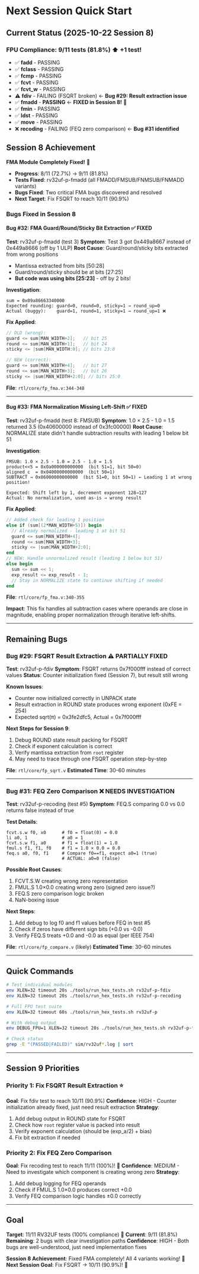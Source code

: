 # Next Session Quick Start

## Current Status (2025-10-22 Session 8)

### FPU Compliance: 9/11 tests (81.8%) ⬆️ +1 test!
- ✅ **fadd** - PASSING
- ✅ **fclass** - PASSING
- ✅ **fcmp** - PASSING
- ✅ **fcvt** - PASSING
- ✅ **fcvt_w** - PASSING
- ⚠️ **fdiv** - FAILING (FSQRT broken) ← **Bug #29: Result extraction issue**
- ✅ **fmadd** - **PASSING** ← **FIXED in Session 8!** 🎉
- ✅ **fmin** - PASSING
- ✅ **ldst** - PASSING
- ✅ **move** - PASSING
- ❌ **recoding** - FAILING (FEQ zero comparison) ← **Bug #31 identified**

## Session 8 Achievement

**FMA Module Completely Fixed!** 🎉
- **Progress**: 8/11 (72.7%) → 9/11 (81.8%)
- **Tests Fixed**: rv32uf-p-fmadd (all FMADD/FMSUB/FNMSUB/FNMADD variants)
- **Bugs Fixed**: Two critical FMA bugs discovered and resolved
- **Next Target**: Fix FSQRT to reach 10/11 (90.9%)

### Bugs Fixed in Session 8

#### Bug #32: FMA Guard/Round/Sticky Bit Extraction ✅ **FIXED**

**Test**: rv32uf-p-fmadd (test 3)
**Symptom**: Test 3 got 0x449a8667 instead of 0x449a8666 (off by 1 ULP)
**Root Cause**: Guard/round/sticky bits extracted from wrong positions
- Mantissa extracted from bits [50:28]
- Guard/round/sticky should be at bits [27:25]
- **But code was using bits [25:23]** - off by 2 bits!

**Investigation**:
```
sum = 0x09a86663340000
Expected rounding: guard=0, round=0, sticky=1 → round_up=0
Actual (buggy):    guard=1, round=1, sticky=1 → round_up=1 ❌
```

**Fix Applied**:
```verilog
// OLD (wrong):
guard <= sum[MAN_WIDTH+2];   // bit 25
round <= sum[MAN_WIDTH+1];   // bit 24
sticky <= |sum[MAN_WIDTH:0]; // bits 23:0

// NEW (correct):
guard <= sum[MAN_WIDTH+4];   // bit 27
round <= sum[MAN_WIDTH+3];   // bit 26
sticky <= |sum[MAN_WIDTH+2:0]; // bits 25:0
```

**File**: `rtl/core/fp_fma.v:344-348`

---

#### Bug #33: FMA Normalization Missing Left-Shift ✅ **FIXED**

**Test**: rv32uf-p-fmadd (test 8: FMSUB)
**Symptom**: 1.0 × 2.5 - 1.0 = 1.5 returned 3.5 (0x40600000 instead of 0x3fc00000)
**Root Cause**: NORMALIZE state didn't handle subtraction results with leading 1 below bit 51

**Investigation**:
```
FMSUB: 1.0 × 2.5 - 1.0 = 2.5 - 1.0 = 1.5
product<<5 = 0x0a000000000000  (bit 51=1, bit 50=0)
aligned_c  = 0x04000000000000  (bit 50=1)
SUBTRACT → 0x06000000000000  (bit 51=0, bit 50=1) ← Leading 1 at wrong position!

Expected: Shift left by 1, decrement exponent 128→127
Actual: No normalization, used as-is → wrong result
```

**Fix Applied**:
```verilog
// Added check for leading 1 position
else if (sum[(2*MAN_WIDTH+5)]) begin
  // Already normalized - leading 1 at bit 51
  guard <= sum[MAN_WIDTH+4];
  round <= sum[MAN_WIDTH+3];
  sticky <= |sum[MAN_WIDTH+2:0];
end
// NEW: Handle unnormalized result (leading 1 below bit 51)
else begin
  sum <= sum << 1;
  exp_result <= exp_result - 1;
  // Stay in NORMALIZE state to continue shifting if needed
end
```

**File**: `rtl/core/fp_fma.v:340-355`

**Impact**: This fix handles all subtraction cases where operands are close in magnitude, enabling proper normalization through iterative left-shifts.

---

## Remaining Bugs

### Bug #29: FSQRT Result Extraction ⚠️ **PARTIALLY FIXED**

**Test**: rv32uf-p-fdiv
**Symptom**: FSQRT returns 0x7f000fff instead of correct values
**Status**: Counter initialization fixed (Session 7), but result still wrong

**Known Issues**:
- Counter now initialized correctly in UNPACK state
- Result extraction in ROUND state produces wrong exponent (0xFE = 254)
- Expected sqrt(π) = 0x3fe2dfc5, Actual = 0x7f000fff

**Next Steps for Session 9**:
1. Debug ROUND state result packing for FSQRT
2. Check if exponent calculation is correct
3. Verify mantissa extraction from `root` register
4. May need to trace through one FSQRT operation step-by-step

**File**: `rtl/core/fp_sqrt.v`
**Estimated Time**: 30-60 minutes

---

### Bug #31: FEQ Zero Comparison ❌ **NEEDS INVESTIGATION**

**Test**: rv32uf-p-recoding (test #5)
**Symptom**: FEQ.S comparing 0.0 vs 0.0 returns false instead of true

**Test Details**:
```assembly
fcvt.s.w f0, x0      # f0 = float(0) = 0.0
li a0, 1             # a0 = 1
fcvt.s.w f1, a0      # f1 = float(1) = 1.0
fmul.s f1, f1, f0    # f1 = 1.0 × 0.0 = 0.0
feq.s a0, f0, f1     # Compare f0==f1, expect a0=1 (true)
                     # ACTUAL: a0=0 (false)
```

**Possible Root Causes**:
1. FCVT.S.W creating wrong zero representation
2. FMUL.S 1.0×0.0 creating wrong zero (signed zero issue?)
3. FEQ.S zero comparison logic broken
4. NaN-boxing issue

**Next Steps**:
1. Add debug to log f0 and f1 values before FEQ in test #5
2. Check if zeros have different sign bits (+0.0 vs -0.0)
3. Verify FEQ.S treats +0.0 and -0.0 as equal (per IEEE 754)

**File**: `rtl/core/fp_compare.v` (likely)
**Estimated Time**: 30-60 minutes

---

## Quick Commands

```bash
# Test individual modules
env XLEN=32 timeout 20s ./tools/run_hex_tests.sh rv32uf-p-fdiv
env XLEN=32 timeout 20s ./tools/run_hex_tests.sh rv32uf-p-recoding

# Full FPU test suite
env XLEN=32 timeout 60s ./tools/run_hex_tests.sh rv32uf-p

# With debug output
env DEBUG_FPU=1 XLEN=32 timeout 20s ./tools/run_hex_tests.sh rv32uf-p-fdiv

# Check status
grep -E "(PASSED|FAILED)" sim/rv32uf*.log | sort
```

---

## Session 9 Priorities

### Priority 1: Fix FSQRT Result Extraction ⭐

**Goal**: Fix fdiv test to reach 10/11 (90.9%)
**Confidence**: HIGH - Counter initialization already fixed, just need result extraction
**Strategy**:
1. Add debug output in ROUND state for FSQRT
2. Check how `root` register value is packed into result
3. Verify exponent calculation (should be (exp_a/2) + bias)
4. Fix bit extraction if needed

### Priority 2: Fix FEQ Zero Comparison

**Goal**: Fix recoding test to reach 11/11 (100%)! 🎯
**Confidence**: MEDIUM - Need to investigate which component is creating wrong zero
**Strategy**:
1. Add debug logging for FEQ operands
2. Check if FMUL.S 1.0×0.0 produces correct +0.0
3. Verify FEQ comparison logic handles ±0.0 correctly

---

## Goal

**Target**: 11/11 RV32UF tests (100% compliance) 🎯
**Current**: 9/11 (81.8%)
**Remaining**: 2 bugs with clear investigation paths
**Confidence**: HIGH - Both bugs are well-understood, just need implementation fixes

**Session 8 Achievement**: Fixed FMA completely! All 4 variants working! 🎉
**Next Session Goal**: Fix FSQRT → 10/11 (90.9%)! 🚀
